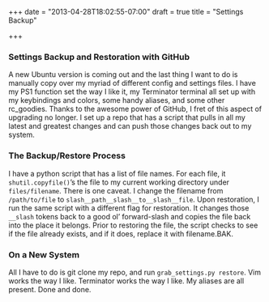 +++
date = "2013-04-28T18:02:55-07:00"
draft = true
title = "Settings Backup"

+++

### Settings Backup and Restoration with GitHub

A new Ubuntu version is coming out and the last thing I want to do is manually copy over my myriad of different config and settings files. I have my PS1 function set the way I like it, my Terminator terminal all set up with my keybindings and colors, some handy aliases, and some other rc_goodies. Thanks to the awesome power of GitHub, I fret of this aspect of upgrading no longer. I set up a repo that has a script that pulls in all my latest and greatest changes and can push those changes back out to my system.

### The Backup/Restore Process

I have a python script that has a list of file names. For each file, it `shutil.copyfile()`’s the file to my current working directory under `files/filename`. There is one caveat. I change the filename from `/path/to/file` to `slash__path__slash__to__slash__file`. Upon restoration, I run the same script with a different flag for restoration. It changes those `__slash` tokens back to a good ol’ forward-slash and copies the file back into the place it belongs. Prior to restoring the file, the script checks to see if the file already exists, and if it does, replace it with filename.BAK.

### On a New System

All I have to do is git clone my repo, and run `grab_settings.py restore`. Vim works the way I like. Terminator works the way I like. My aliases are all present. Done and done.